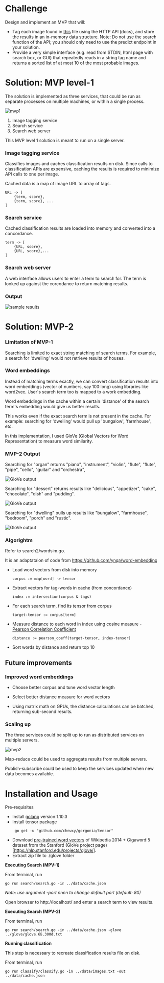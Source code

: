 # Challenge

Design and implement an MVP that will:
 - Tag each image found in [this](./images.txt) file using the HTTP API (docs), and store the results in an in-memory data structure. Note: Do not use the search function of the API; you should only need to use the predict endpoint in your solution.
 - Provide a very simple interface (e.g. read from STDIN, html page with search box, or GUI) that repeatedly reads in a string tag name and returns a sorted list of at most 10 of the most probable images.

# Solution: MVP level-1
The solution is implemented as three services, that could be run as separate processes on multiple machines, or within a single process.

![mvp1](img/mvp1.png)

1. Image tagging service
2. Search service
3. Search web server

This MVP level 1 solution is meant to run on a single server.

### Image tagging service
Classifies images and caches classification results on disk. Since calls to classification APIs are expensive, caching the results is required to minimize API calls to one per image.

Cached data is a map of image URL to array of tags.
```
URL -> [  
    {term, score},
    {term, score}, ...
]
```

### Search service
Cached classification results are loaded into memory and converted into a concordance.

```
term -> [
    {URL, score},
    {URL, score},...
]
```

### Search web server
A web interface allows users to enter a term to search for. The term is looked up against the corcodance to return matching results.

### Output
![sample results](img/results.png)

# Solution: MVP-2

### Limitation of MVP-1
Searching is limited to exact string matching of search terms. For example, a search for 'dwelling' would not retrieve results of houses.

### Word embeddings
Instead of matching terms exactly, we can convert classification results into word embeddings (vector of numbers, say 100 long) using libraries like word2vec.
User's search term too is mapped to a work embedding.

Word embeddings in the cache within a certain 'distance' of the search term's embedding would give us better results.

This works even if the exact search term is not present in the cache.
For example: searching for 'dwelling' would pull up 'bungalow', 'farmhouse', etc.

In this implementation, I used GloVe (Global Vectors for Word Representation) to measure word similarity.

### MVP-2 Output

Searching for "organ" returns "piano", "instrument", "violin", "flute", "flute", "pipe", "cello", "guitar" and "orchestra",

![GloVe output](img/results3.png)

Searching for "dessert" returns results like "delicious", "appetizer", "cake", "chocolate", "dish" and "pudding". 

![GloVe output](img/results4.png)


Searching for "dwelling" pulls up results like "bungalow", "farmhouse", "bedroom", "porch" and "rustic". 

![GloVe output](img/results2.png)


### Algorightm

Refer to search2/wordsim.go.

It is an adaptataion of code from https://github.com/ynqa/word-embedding

- Load word vectors from disk into memory
  ``` 
  corpus := map[word] -> tensor
  ```
- Extract vectors for tag-words in cache (from concordance)
  ```
  index := intersection(corpus & tags)
  ```
- For each search term, find its tensor from corpus
  ```
  target-tensor := corpus[term]
  ```
- Measure distance to each word in index using cosine measure - [Pearson Correlation Coefficient](https://en.wikipedia.org/wiki/Pearson_correlation_coefficient)
  ```
  distance := pearson_coeff(target-tensor, index-tensor)
  ```
- Sort words by distance and return top 10

## Future improvements

### Improved word embeddings

- Choose better corpus and tune word vector length
- Select better distance measure for word vectors

- Using matrix math on GPUs, the distance calculations can be batched, returning sub-second results.

### Scaling up

The three services could be split up to run as distributed services on multiple servers.

![mvp2](img/mvp2.png)

Map-reduce could be used to aggregate results from multiple servers.

Publish-subscribe could be used to keep the services updated when new data becomes available.

# Installation and Usage
Pre-requisites
- Install [golang](https://golang.org/) version 1.10.3
- Install tensor package
  ``` 
   go get -u "github.com/chewxy/gorgonia/tensor"
   ```
- Download [pre-trained word vectors](http://nlp.stanford.edu/data/glove.6B.zip) of Wikipedia 2014 + Gigaword 5 dataset from the Stanford (GloVe project page)[https://nlp.stanford.edu/projects/glove/].
- Extract zip file to ./glove folder

**Executing Search (MPV-1)**

From terminal, run

 ```
 go run search/search.go -in ../data/cache.json
 ```

_Note: use argument -port nnnn to change default port (default: 80)_

Open browser to http://localhost/ and enter  a search term to view results.

**Executing Search (MPV-2)**

From terminal, run

 ```
 go run search/search.go -in ../data/cache.json -glove ../glove/glove.6B.300d.txt
 ```

**Running classification**

This step is necessary to recreate classification results file on disk.

From terminal, run

 ```
 go run classify/classify.go -in ../data/images.txt -out ../data/cache.json
 ```
